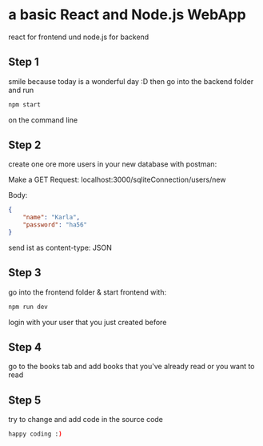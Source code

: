 # a basic React and Node.js WebApp
react for frontend und node.js for backend


## Step 1
smile because today is a wonderful day :D
then go into the backend folder and run 
```bash
npm start
```
on the command line


## Step 2 
create one ore more users in your new database with postman:

Make a GET Request:
localhost:3000/sqliteConnection/users/new

Body:
```json
{
	"name": "Karla",
	"password": "ha56"
}
```
send ist as content-type: JSON


## Step 3
go into the frontend folder & start frontend with:
```bash
npm run dev
```
login with your user that you just created before


## Step 4
go to the books tab and add books that you've already read or you want to read


## Step 5 
try to change and add code in the source code
```bash
happy coding :)
```




